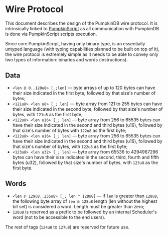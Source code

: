 # Wire Protocol

This document describes the design of the PumpkinDB wire protocol. It is intrinsically linked to [PumpkinScript](script/README.md) as all
communication with PumpkinDB is done via PumpkinScript scripts execution.

Since core PumpkinScript, having only binary type, is an essentially untyped language (with typing capabilities planned to be built on top of it), the wire protocol is extremely simple as it needs to be able to convey only two types of information: binaries and words (instructions).

## Data

* `<len @ 0..120u8> [_;len]` — byte arrays of up to 120 bytes can have their size indicated
in the first byte, followed by that size's number of bytes;
* `<121u8> <len u8> [_; len]` — byte array from 121 to 255 bytes can have their size indicated
in the second byte, followed by that size's number of bytes, with `121u8` as the first byte;
* `<122u8> <len u16> [_; len]` — byte array from 256 to 65535 bytes can have their size
indicated in the second and third bytes (u16), followed by that size's number of bytes
with `122u8` as the first byte;
* `<122u8> <len u16> [_; len]` — byte array from 256 to 65535 bytes can have their size
indicated in the second and third bytes (u16), followed by that size's number of bytes,
with `122u8` as the first byte;
* `<123u8> <len u32> [_; len]` — byte array from 65536 to 4294967296 bytes can have their
size indicated in the second, third, fourth and fifth bytes (u32), followed by that size's
number of bytes, with `123u8` as the first byte.

## Words

* `<len @ 129u8..255u8> [_; len ^ 128u8]` — if `len` is greater than `128u8`, the following
byte array of `len & 128u8` length (len without the highest bit set) is considered a word.
Length must be greater than zero;
* `128u8` is reserved as a prefix to be followed by an internal Scheduler's word (not to be
 accessible to the end users).

The rest of tags (`124u8` to `127u8`) are reserved for future use.
